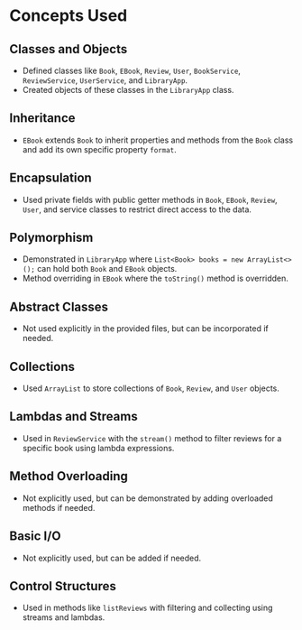 
# Concepts Used

## Classes and Objects
- Defined classes like `Book`, `EBook`, `Review`, `User`, `BookService`, `ReviewService`, `UserService`, and `LibraryApp`.
- Created objects of these classes in the `LibraryApp` class.

## Inheritance
- `EBook` extends `Book` to inherit properties and methods from the `Book` class and add its own specific property `format`.

## Encapsulation
- Used private fields with public getter methods in `Book`, `EBook`, `Review`, `User`, and service classes to restrict direct access to the data.

## Polymorphism
- Demonstrated in `LibraryApp` where `List<Book> books = new ArrayList<>();` can hold both `Book` and `EBook` objects.
- Method overriding in `EBook` where the `toString()` method is overridden.

## Abstract Classes
- Not used explicitly in the provided files, but can be incorporated if needed.

## Collections
- Used `ArrayList` to store collections of `Book`, `Review`, and `User` objects.

## Lambdas and Streams
- Used in `ReviewService` with the `stream()` method to filter reviews for a specific book using lambda expressions.

## Method Overloading
- Not explicitly used, but can be demonstrated by adding overloaded methods if needed.

## Basic I/O
- Not explicitly used, but can be added if needed.

## Control Structures
- Used in methods like `listReviews` with filtering and collecting using streams and lambdas.
